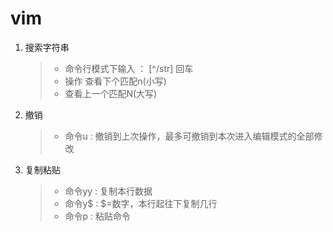 # vim 

1. 搜索字符串
	>- 命令行模式下输入 ： [^/str] 回车
	>- 操作 查看下个匹配n(小写)
	>- 查看上一个匹配N(大写) 
2. 撤销
	>- 命令u : 撤销到上次操作，最多可撤销到本次进入编辑模式的全部修改
3. 复制粘贴
	>- 命令yy : 复制本行数据
	>- 命令y$ : $=数字，本行起往下复制几行
	>- 命令p : 粘贴命令